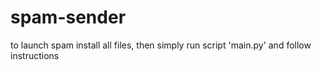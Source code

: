 # spam-sender
to launch spam install all files, then
simply run script 'main.py' and follow instructions
